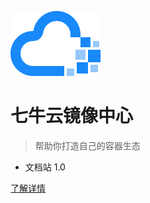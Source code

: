 <!-- _coverpage.md -->

![logo](_media/logo-blue.png)

# 七牛云镜像中心

> 帮助你打造自己的容器生态

- 文档站 1.0

[了解详情](introduction/product-introduction.md)
